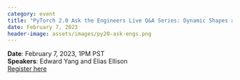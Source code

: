 ```yaml
---
category: event
title: "PyTorch 2.0 Ask the Engineers Live Q&A Series: Dynamic Shapes and Calculating Maximum Batch Size"
date: February 7, 2023
header-image: assets/images/py20-ask-engs.png
---
```


**Date**: February 7, 2023, 1PM  PST  
**Speakers**: Edward Yang and Elias Ellison  
[Register here](https://community.linuxfoundation.org/events/details/lfhq-pytorch-foundation-presents-pytorch-20-ask-the-engineers-qa-series-dynamic-shapes-and-calculating-maximum-batch-size/)